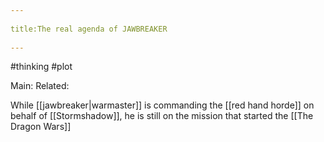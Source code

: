 --- 
title:The real agenda of JAWBREAKER 
---
#thinking #plot

Main: 
Related: 

While [[jawbreaker|warmaster]] is commanding the [[red hand horde]] on behalf of [[Stormshadow]], he is still on the mission that started the [[The Dragon Wars]]
